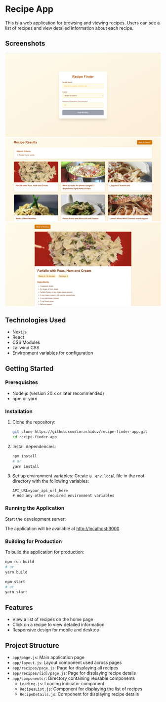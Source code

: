 # Recipe App

This is a web application for browsing and viewing recipes. Users can see a list of recipes and view detailed information about each recipe.

## Screenshots

![Home Page](screenshots/home.png)
![Recipes](screenshots/recipes.png)
![Recipe Details](screenshots/recipe-details.png)

## Technologies Used

- Next.js
- React
- CSS Modules
- Tailwind CSS
- Environment variables for configuration

## Getting Started

### Prerequisites

- Node.js (version 20.x or later recommended)
- npm or yarn

### Installation

1. Clone the repository:

   ```bash
   git clone https://github.com/imrashidov/recipe-finder-app.git
   cd recipe-finder-app
   ```

2. Install dependencies:

   ```bash
   npm install
   # or
   yarn install
   ```

3. Set up environment variables:
   Create a `.env.local` file in the root directory with the following variables:
   ```
   API_URL=your_api_url_here
   # Add any other required environment variables
   ```

### Running the Application

Start the development server:

The application will be available at [http://localhost:3000](http://localhost:3000).

### Building for Production

To build the application for production:

```bash
npm run build
# or
yarn build
```

```bash
npm start
# or
yarn start
```

## Features

- View a list of recipes on the home page
- Click on a recipe to view detailed information
- Responsive design for mobile and desktop

## Project Structure

- `app/page.js`: Main application page
- `app/layout.js`: Layout component used across pages
- `app/recipes/page.js`: Page for displaying all recipes
- `app/recipes/[id]/page.js`: Page for displaying recipe details
- `app/components/`: Directory containing reusable components
  - `Loading.js`: Loading indicator component
  - `RecipesList.js`: Component for displaying the list of recipes
  - `RecipeDetails.js`: Component for displaying recipe details
